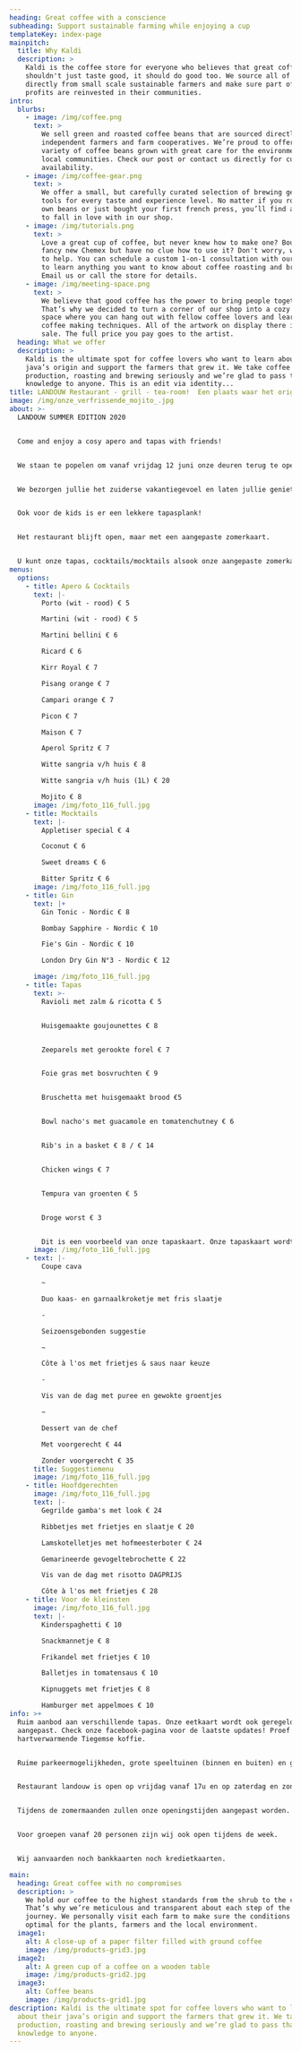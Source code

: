```yaml
---
heading: Great coffee with a conscience
subheading: Support sustainable farming while enjoying a cup
templateKey: index-page
mainpitch:
  title: Why Kaldi
  description: >
    Kaldi is the coffee store for everyone who believes that great coffee
    shouldn't just taste good, it should do good too. We source all of our beans
    directly from small scale sustainable farmers and make sure part of the
    profits are reinvested in their communities.
intro:
  blurbs:
    - image: /img/coffee.png
      text: >
        We sell green and roasted coffee beans that are sourced directly from
        independent farmers and farm cooperatives. We’re proud to offer a
        variety of coffee beans grown with great care for the environment and
        local communities. Check our post or contact us directly for current
        availability.
    - image: /img/coffee-gear.png
      text: >
        We offer a small, but carefully curated selection of brewing gear and
        tools for every taste and experience level. No matter if you roast your
        own beans or just bought your first french press, you’ll find a gadget
        to fall in love with in our shop.
    - image: /img/tutorials.png
      text: >
        Love a great cup of coffee, but never knew how to make one? Bought a
        fancy new Chemex but have no clue how to use it? Don't worry, we’re here
        to help. You can schedule a custom 1-on-1 consultation with our baristas
        to learn anything you want to know about coffee roasting and brewing.
        Email us or call the store for details.
    - image: /img/meeting-space.png
      text: >
        We believe that good coffee has the power to bring people together.
        That’s why we decided to turn a corner of our shop into a cozy meeting
        space where you can hang out with fellow coffee lovers and learn about
        coffee making techniques. All of the artwork on display there is for
        sale. The full price you pay goes to the artist.
  heading: What we offer
  description: >
    Kaldi is the ultimate spot for coffee lovers who want to learn about their
    java’s origin and support the farmers that grew it. We take coffee
    production, roasting and brewing seriously and we’re glad to pass that
    knowledge to anyone. This is an edit via identity...
title: LANDOUW Restaurant - grill - tea-room!  Een plaats waar het origineel mag zijn.
image: /img/onze_verfrissende_mojito_.jpg
about: >-
  LANDOUW SUMMER EDITION 2020


  Come and enjoy a cosy apero and tapas with friends!


  We staan te popelen om vanaf vrijdag 12 juni onze deuren terug te openen met een gloednieuw concept!


  We bezorgen jullie het zuiderse vakantiegevoel en laten jullie genieten van een heerlijke cocktail/mocktail vergezeld van koude en/of warme tapas.


  Ook voor de kids is er een lekkere tapasplank!


  Het restaurant blijft open, maar met een aangepaste zomerkaart.


  U kunt onze tapas, cocktails/mocktails alsook onze aangepaste zomerkaart checken hieronder.
menus:
  options:
    - title: Apero & Cocktails
      text: |-
        Porto (wit - rood) € 5

        Martini (wit - rood) € 5

        Martini bellini € 6

        Ricard € 6

        Kirr Royal € 7

        Pisang orange € 7

        Campari orange € 7

        Picon € 7

        Maison € 7

        Aperol Spritz € 7

        Witte sangria v/h huis € 8

        Witte sangria v/h huis (1L) € 20

        Mojito € 8
      image: /img/foto_116_full.jpg
    - title: Mocktails
      text: |-
        Appletiser special € 4

        Coconut € 6

        Sweet dreams € 6

        Bitter Spritz € 6
      image: /img/foto_116_full.jpg
    - title: Gin
      text: |+
        Gin Tonic - Nordic € 8

        Bombay Sapphire - Nordic € 10

        Fie's Gin - Nordic € 10

        London Dry Gin N°3 - Nordic € 12

      image: /img/foto_116_full.jpg
    - title: Tapas
      text: >-
        Ravioli met zalm & ricotta € 5


        Huisgemaakte goujounettes € 8


        Zeeparels met gerookte forel € 7


        Foie gras met bosvruchten € 9


        Bruschetta met huisgemaakt brood €5


        Bowl nacho's met guacamole en tomatenchutney € 6


        Rib's in a basket € 8 / € 14


        Chicken wings € 7


        Tempura van groenten € 5


        Droge worst € 3


        Dit is een voorbeeld van onze tapaskaart. Onze tapaskaart wordt elke week aangepast. Check onze facebook-pagina voor meer informatie.
      image: /img/foto_116_full.jpg
    - text: |-
        Coupe cava

        ~

        Duo kaas- en garnaalkroketje met fris slaatje

        -

        Seizoensgebonden suggestie

        ~

        Côte à l'os met frietjes & saus naar keuze

        -

        Vis van de dag met puree en gewokte groentjes

        ~

        Dessert van de chef

        Met voorgerecht € 44

        Zonder voorgerecht € 35
      title: Suggestiemenu
      image: /img/foto_116_full.jpg
    - title: Hoofdgerechten
      image: /img/foto_116_full.jpg
      text: |-
        Gegrilde gamba's met look € 24

        Ribbetjes met frietjes en slaatje € 20

        Lamskotelletjes met hofmeesterboter € 24

        Gemarineerde gevogeltebrochette € 22

        Vis van de dag met risotto DAGPRIJS

        Côte à l'os met frietjes € 28
    - title: Voor de kleinsten
      image: /img/foto_116_full.jpg
      text: |-
        Kinderspaghetti € 10

        Snackmannetje € 8

        Frikandel met frietjes € 10

        Balletjes in tomatensaus € 10

        Kipnuggets met frietjes € 8

        Hamburger met appelmoes € 10
info: >+
  Ruim aanbod aan verschillende tapas. Onze eetkaart wordt ook geregeld
  aangepast. Check onze facebook-pagina voor de laatste updates! Proef onze
  hartverwarmende Tiegemse koffie.


  Ruime parkeermogelijkheden, grote speeltuinen (binnen en buiten) en gezellig terras. Vraag onze geschenkbonnen: een PRACHTIG cadeau in te ruilen tegen een heerlijke maaltijd (waarde zelf te bepalen).


  Restaurant landouw is open op vrijdag vanaf 17u en op zaterdag en zondag vanaf 12u.


  Tijdens de zomermaanden zullen onze openingstijden aangepast worden.


  Voor groepen vanaf 20 personen zijn wij ook open tijdens de week.


  Wij aanvaarden noch bankkaarten noch kredietkaarten.

main:
  heading: Great coffee with no compromises
  description: >
    We hold our coffee to the highest standards from the shrub to the cup.
    That’s why we’re meticulous and transparent about each step of the coffee’s
    journey. We personally visit each farm to make sure the conditions are
    optimal for the plants, farmers and the local environment.
  image1:
    alt: A close-up of a paper filter filled with ground coffee
    image: /img/products-grid3.jpg
  image2:
    alt: A green cup of a coffee on a wooden table
    image: /img/products-grid2.jpg
  image3:
    alt: Coffee beans
    image: /img/products-grid1.jpg
description: Kaldi is the ultimate spot for coffee lovers who want to learn
  about their java’s origin and support the farmers that grew it. We take coffee
  production, roasting and brewing seriously and we’re glad to pass that
  knowledge to anyone.
---
```

